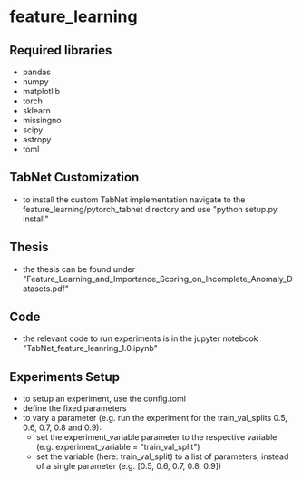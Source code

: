 # feature_learning

## Required libraries
- pandas
- numpy
- matplotlib
- torch
- sklearn
- missingno
- scipy
- astropy
- toml

## TabNet Customization
- to install the custom TabNet implementation navigate to the feature_learning/pytorch_tabnet directory and use "python setup.py install"

## Thesis
- the thesis can be found under "Feature_Learning_and_Importance_Scoring_on_Incomplete_Anomaly_Datasets.pdf"

## Code
- the relevant code to run experiments is in the jupyter notebook "TabNet_feature_leanring_1.0.ipynb"

## Experiments Setup
- to setup an experiment, use the config.toml
- define the fixed parameters
- to vary a parameter (e.g. run the experiment for the train_val_splits 0.5, 0.6, 0.7, 0.8 and 0.9):
	- set the experiment_variable parameter to the respective variable (e.g. experiment_variable = "train_val_split")
	- set the variable (here: train_val_split) to a list of parameters, instead of a single parameter (e.g. [0.5, 0.6, 0.7, 0.8, 0.9])
